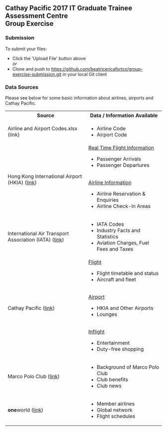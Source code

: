 ## Cathay Pacific 2017 IT Graduate Trainee Assessment Centre <br/>Group Exercise


### Submission
To submit your files:
- Click the 'Upload File' button above
<br/>*or* 
- Clone and push to https://github.com/beatricericafortcx/group-exercise-submission.git in your local Git client

### Data Sources
Please see below for some basic information about airlines, airports and Cathay Pacific.
<table>
  <tbody>
    <!-- Row -->
    <tr>
      <th>Source</th>
      <th>Data / Information Available</th>
    </tr>
    <!-- Row -->
    <tr>
      <td>Airline and Airport Codes.xlsx (link)</td>
      <td>
        <ul>
          <li>Airline Code</li>
          <li>Airport Code</li>
        </ul>
      </td>
    </tr>
    <!-- Row -->
    <tr>
    <td>Hong Kong International Airport (HKIA) (<a href='http://www.hongkongairport.com/'>link</a>)</td>
      <td>
      <a href='http://www.hongkongairport.com/flightinfo/eng/chkfltarr.html'>Real Time Flight Information</a>
        <ul>
          <li>Passenger Arrivals</li>
          <li>Passenger Departures</li>
        </ul>
        <br/>
        <a href='http://www.hongkongairport.com/eng/flight/airline-information/enquiry.html'>Airline Information</a>
        <ul>
          <li>Airline Reservation &AMP; Enquiries</li>
          <li>Airline Check-In Areas</li>
        </ul>
      </td>
    </tr>
    <!-- Row -->
    <tr>
    <td>International Air Transport Association (IATA) (<a href='http://www.iata.org '>link</a>)</td>
      <td>
        <ul>
          <li>IATA Codes</li>
          <li>Industry Facts and Statistics</li>
          <li>Aviation Charges, Fuel Fees and Taxes</li>
        </ul>
      </td>
    </tr>
    <!-- Row -->
    <tr>
    <td>Cathay Pacific (<a href='www.cathay pacific.com'>link</a>)</td>
      <td>
        <a href='http://www.cathaypacific.com/cx/en_HK/travel-information/flight.html'>Flight</a>
        <ul>
          <li>Flight timetable and status</li>
          <li>Aircraft and fleet</li>
        </ul>
        <br/>
        <a href='http://www.cathaypacific.com/cx/en_HK/travel-information/airport.html'>Airport</a>
        <ul>
          <li>HKIA and Other Airports</li>
          <li>Lounges</li>
        </ul>
        <br/>
        <a href='http://www.cathaypacific.com/cx/en_HK/travel-information/inflight.html'>Inflight</a>
        <ul>
          <li>Entertainment</li>
          <li>Duty-free shopping</li>
        </ul>
      </td>
    </tr>  
     <!-- Row -->
    <tr>
    <td>Marco Polo Club (<a href='https://www.cathaypacific.com/cx/en_HK/frequent-flyers/about-the-club/introduction.html'>link</a>)</td>
      <td>
        <ul>
          <li>Background of Marco Polo Club</li>
          <li>Club benefits</li>
          <li>Club news</li>
        </ul>
      </td>
    </tr>
    <!-- Row -->
    <tr>
    <td><b>one</b>world (<a href='https://www.oneworld.com/member-airlines/overview'>link</a>)</td>
      <td>
        <ul>
          <li>Member airlines</li>
          <li>Global network</li>
          <li>Flight schedules</li>
        </ul>
      </td>
    </tr>
  </tbody>
</table>
